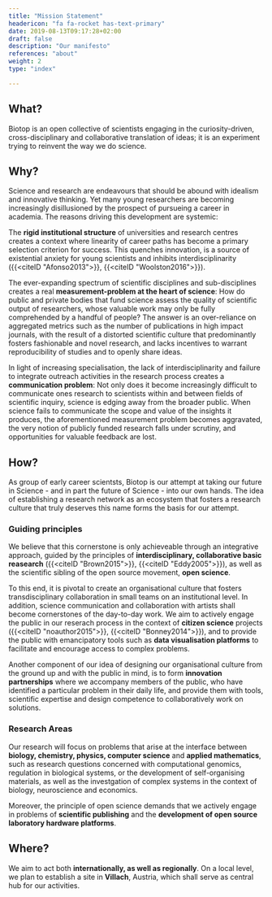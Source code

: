 ```yaml
---
title: "Mission Statement"
headericon: "fa fa-rocket has-text-primary"
date: 2019-08-13T09:17:28+02:00
draft: false
description: "Our manifesto"
references: "about"
weight: 2
type: "index"

---
```


## What?

Biotop is an open collective of scientists engaging in the curiosity-driven, cross-disciplinary and collaborative translation of ideas; it is an experiment trying to reinvent the way we do science.

## Why?

Science and research are endeavours that should be abound with idealism and innovative thinking. Yet many young researchers are becoming increasingly disillusioned by the prospect of pursueing a career in academia.
The reasons driving this development are systemic:

The **rigid institutional structure** of universities and research centres creates a context where linearity of career paths has become a primary selection criterion for success. This quenches innovation, is a source of existential anxiety for young scientists and inhibits interdisciplinarity ({{<citeID "Afonso2013">}}, {{<citeID "Woolston2016">}}).

The ever-expanding spectrum of scientific disciplines and sub-disciplines creates a real **measurement-problem at the heart of science**: How do public and private bodies that fund science assess the quality of scientific output of researchers, whose valuable work may only be fully comprehended by a handful of people? The answer is an over-reliance on aggregated metrics such as the number of publications in high impact journals, with the result of a distorted scientific culture that predominantly fosters fashionable and novel research, and lacks incentives to warrant reproducibility of studies and to openly share ideas.

In light of increasing specialisation, the lack of interdisciplinarity and failure to integrate outreach activities in the research process creates a **communication problem**: Not only does it become increasingly difficult to communicate ones research to scientists within and between fields of scientific inquiry, science is edging away from the broader public. When science fails to communicate the scope and value of the insights it produces, the aforementioned measurement problem becomes aggravated, the very notion of publicly funded research falls under scrutiny, and opportunities for valuable feedback are lost.

## How?

As group of early career scientsts, Biotop is our attempt at taking our future in Science - and in part the future of Science - into our own hands.
The idea of establishing a research network as an ecosystem that fosters a research culture that truly deserves this name forms the basis for our attempt.

### Guiding principles
We believe that this cornerstone is only achieveable through an integrative approach, guided by the principles of **interdisciplinary, collaborative basic reasearch** ({{<citeID "Brown2015">}}, {{<citeID "Eddy2005">}}), as well as the scientific sibling of the open source movement, **open science**.

To this end, it is pivotal to create an organisational culture that fosters transdisciplinary collaboration in small teams on an institutional level. In addition, science communication and collaboration with artists shall become cornerstones of the day-to-day work. We aim to actively engage the public in our reserach process in the context of **citizen science** projects ({{<citeID "noauthor2015">}}, {{<citeID "Bonney2014">}}), and to provide the public with emancipatory tools such as **data visualisation platforms** to facilitate and encourage access to complex problems.

Another component of our idea of designing our organisational culture from the ground up and with the public in mind, is to form **innovation partnerships** where we accompany members of the public, who have identified a particular problem in their daily life, and provide them with tools, scientific expertise and design competence to collaboratively work on solutions.

### Research Areas
Our research will focus on problems that arise at the interface between **biology, chemistry, physics, computer science** and **applied mathematics**, such as research questions concerned with computational genomics, regulation in biological systems, or the development of self-organising materials,  as well as the investgation of complex systems in the context of biology, neuroscience and economics.

Moreover, the principle of open science demands that we actively engage in problems of **scientific publishing** and the **development of open source laboratory hardware platforms**.

## Where?
We aim to act both **internationally, as well as regionally**. On a local level, we plan to establish a site in **Villach**, Austria, which shall serve as central hub for our activities.
